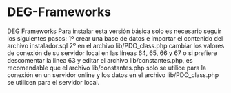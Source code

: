 DEG-Frameworks
==============

DEG Frameworks
Para instalar esta versión básica solo es necesario seguir los siguientes pasos:
1º crear una base de datos e importar el contenido del archivo instalador.sql
2º en el archivo lib/PDO_class.php cambiar los valores de conexión de su servidor
local en las líneas 64, 65, 66 y 67 o si prefiere descomentar la linea 63 y editar
el archivo lib/constantes.php, es recomendable que el archivo lib/constantes.php
solo se utilice para la conexión en un servidor online y los datos en el archivo
lib/PDO_class.php se utilicen para el servidor local.
